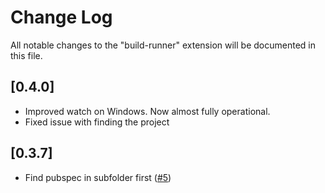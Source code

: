 # Change Log

All notable changes to the "build-runner" extension will be documented in this file.


## [0.4.0]

- Improved watch on Windows. Now almost fully operational.
- Fixed issue with finding the project

## [0.3.7]

- Find pubspec in subfolder first ([#5](https://github.com/gaetschwartz/build-runner/pull/5))
